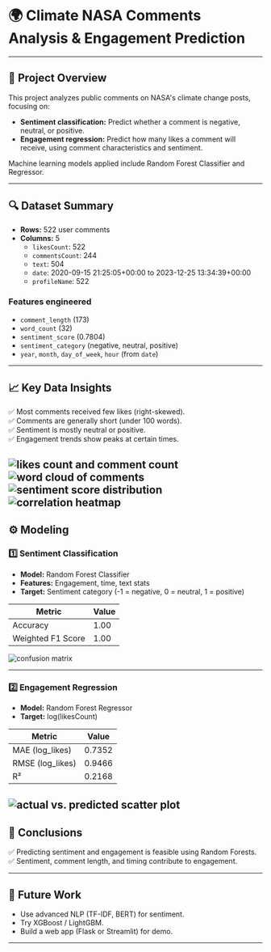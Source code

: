# 🌍 Climate NASA Comments Analysis & Engagement Prediction

---

## 📌 Project Overview  
This project analyzes public comments on NASA's climate change posts, focusing on:  
- **Sentiment classification:** Predict whether a comment is negative, neutral, or positive.  
- **Engagement regression:** Predict how many likes a comment will receive, using comment characteristics and sentiment.  

Machine learning models applied include Random Forest Classifier and Regressor.

---

## 🔍 Dataset Summary  
- **Rows:** 522 user comments  
- **Columns:**  5
  - `likesCount`: 522 
  - `commentsCount`: 244
  - `text`: 504
  - `date`: 2020-09-15 21:25:05+00:00 to 2023-12-25 13:34:39+00:00
  - `profileName`: 522  

### Features engineered  
- `comment_length` (173)  
- `word_count` (32)  
- `sentiment_score` (0.7804)  
- `sentiment_category` (negative, neutral, positive)  
- `year`, `month`, `day_of_week`, `hour` (from `date`)  

---

## 📈 Key Data Insights  
✅ Most comments received few likes (right-skewed).  
✅ Comments are generally short (under 100 words).  
✅ Sentiment is mostly neutral or positive.  
✅ Engagement trends show peaks at certain times.

![likes count and comment count](image-2.png)
![word cloud of comments](image-3.png)
![sentiment score distribution](image-4.png)
![correlation heatmap](image-5.png)
---

## ⚙ Modeling  

### 1️⃣ Sentiment Classification  
- **Model:** Random Forest Classifier  
- **Features:** Engagement, time, text stats  
- **Target:** Sentiment category (-1 = negative, 0 = neutral, 1 = positive)

| Metric | Value |
|---------|-------|
| Accuracy | 1.00 |
| Weighted F1 Score | 1.00 |
![confusion matrix](image-1.png)

---

### 2️⃣ Engagement Regression  
- **Model:** Random Forest Regressor  
- **Target:** log(likesCount)

| Metric | Value |
|---------|-------|
| MAE (log_likes) | 0.7352 |
| RMSE (log_likes) | 0.9466
| R² | 0.2168 |


![actual vs. predicted scatter plot](image.png)
---

## 🚀 Conclusions  
✅ Predicting sentiment and engagement is feasible using Random Forests.  
✅ Sentiment, comment length, and timing contribute to engagement.  

---

## 🔮 Future Work  
- Use advanced NLP (TF-IDF, BERT) for sentiment.  
- Try XGBoost / LightGBM.  
- Build a web app (Flask or Streamlit) for demo.  

---

